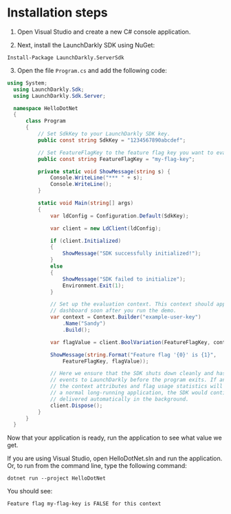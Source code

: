 # Installation steps
1. Open Visual Studio and create a new C# console application.

2. Next, install the LaunchDarkly SDK using NuGet:
```
Install-Package LaunchDarkly.ServerSdk
```

3. Open the file `Program.cs` and add the following code:
```cs
using System;
  using LaunchDarkly.Sdk;
  using LaunchDarkly.Sdk.Server;

  namespace HelloDotNet
  {
      class Program
      {
          // Set SdkKey to your LaunchDarkly SDK key.
          public const string SdkKey = "1234567890abcdef";

          // Set FeatureFlagKey to the feature flag key you want to evaluate.
          public const string FeatureFlagKey = "my-flag-key";

          private static void ShowMessage(string s) {
              Console.WriteLine("*** " + s);
              Console.WriteLine();
          }

          static void Main(string[] args)
          {
              var ldConfig = Configuration.Default(SdkKey);

              var client = new LdClient(ldConfig);

              if (client.Initialized)
              {
                  ShowMessage("SDK successfully initialized!");
              }
              else
              {
                  ShowMessage("SDK failed to initialize");
                  Environment.Exit(1);
              }

              // Set up the evaluation context. This context should appear on your LaunchDarkly contexts
              // dashboard soon after you run the demo.
              var context = Context.Builder("example-user-key")
                  .Name("Sandy")
                  .Build();

              var flagValue = client.BoolVariation(FeatureFlagKey, context, false);

              ShowMessage(string.Format("Feature flag '{0}' is {1}",
                  FeatureFlagKey, flagValue));

              // Here we ensure that the SDK shuts down cleanly and has a chance to deliver analytics
              // events to LaunchDarkly before the program exits. If analytics events are not delivered,
              // the context attributes and flag usage statistics will not appear on your dashboard. In
              // a normal long-running application, the SDK would continue running and events would be
              // delivered automatically in the background.
              client.Dispose();
          }
      }
  }
```

Now that your application is ready, run the application to see what value we get.

If you are using Visual Studio, open HelloDotNet.sln and run the application. Or, to run from the command line, type the following command:
```shell
dotnet run --project HelloDotNet
```
You should see:

`Feature flag my-flag-key is FALSE for this context`
